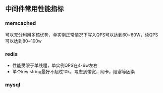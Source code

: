 ## 中间件常用性能指标

### memcached

可以充分利用多核优势，单实例正常情况下写入QPS可以达到60~80W，读QPS可以达到80~100w

### redis

* 性能受限于单线程，单实例QPS在4-6w左右
* 单个key string最好不超过10k，考虑到带宽，网卡，阻塞等因素


### mysql



